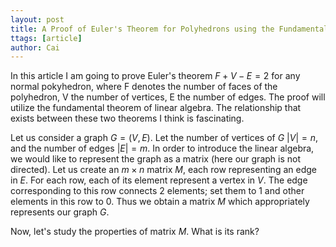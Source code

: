 ```yaml
--- 
layout: post 
title: A Proof of Euler's Theorem for Polyhedrons using the Fundamental Theorem of Linear Algebra
ttags: [article] 
author: Cai 
---
```


In this article I am going to prove Euler's theorem $F+V-E=2$
for any normal pokyhedron, where F denotes the number of faces 
of the polyhedron, V the number of vertices, E the number of
edges. The proof will utilize the fundamental theorem of linear 
algebra. The relationship that exists between these two theorems
I think is fascinating.

Let us consider a graph $G=(V,E)$. Let the number of vertices of
$G$ $|V|=n$, and the number of edges $|E|=m$. In order to introduce
the linear algebra, we would like to represent the graph as a matrix
(here our graph is not directed). Let us create an $m\times n$ matrix $M$,
each row representing an edge in $E$. For each row, each of its element 
represent a vertex in $V$. The edge corresponding to this row connects
2 elements; set them to 1 and other elements in this row
to 0. Thus we obtain a matrix $M$ which appropriately represents our graph 
$G$. 

Now, let's study the properties of matrix $M$. What is its rank? 
